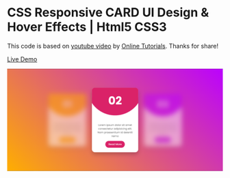 # CSS Responsive CARD UI Design & Hover Effects | Html5 CSS3

This code is based on [youtube video](https://www.youtube.com/watch?v=CYf5grrYgis) by [Online Tutorials](https://www.youtube.com/channel/UCbwXnUipZsLfUckBPsC7Jog). Thanks for share!

[Live Demo](https://yangshun.win/Learn-To-Use/Front-End/CSS-Effect/2020/07/19ResponsiveCARDUIDesign/index.html)

![](effect.png)